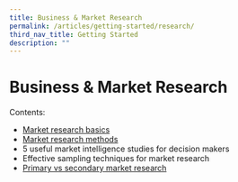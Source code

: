 ```yaml
---
title: Business & Market Research
permalink: /articles/getting-started/research/
third_nav_title: Getting Started
description: ""
---
```

# Business & Market Research 

Contents:

* [Market research basics](/articles/getting-started/research/basics)
* [Market research methods](/articles/getting-started/research/methods)
* 5 useful market intelligence studies for decision makers
* Effective sampling techniques for market research 
* [Primary vs secondary market research](/articles/getting-started/research/primary-vs-secondary-research)
